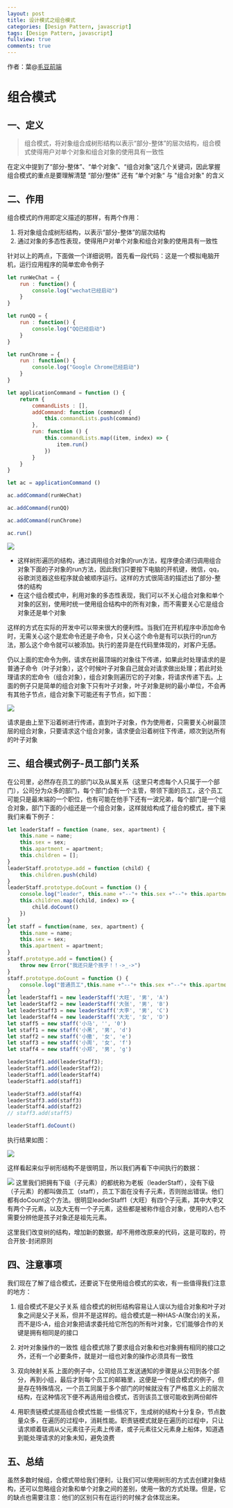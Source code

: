 ```yaml
---
layout: post
title: 设计模式之组合模式
categories: [Design Pattern, javascript]
tags: [Design Pattern, javascript]
fullview: true
comments: true
---
```


作者：葉@[毛豆前端](https://maodoufe.github.io/)
# 组合模式

## 一、定义

> 组合模式，将对象组合成树形结构以表示“部分-整体”的层次结构，组合模式使得用户对单个对象和组合对象的使用具有一致性

在定义中提到了“部分-整体”、“单个对象”、“组合对象”这几个关键词，因此掌握组合模式的重点是要理解清楚 “部分/整体” 还有 ”单个对象“ 与 "组合对象" 的含义

## 二、作用

组合模式的作用即定义描述的那样，有两个作用：

1. 将对象组合成树形结构，以表示“部分-整体”的层次结构
2. 通过对象的多态性表现，使得用户对单个对象和组合对象的使用具有一致性

针对以上的两点，下面做一个详细说明，首先看一段代码：这是一个模拟电脑开机，运行应用程序的简单宏命令例子


```javascript
let runWeChat = {
    run : function() {
        console.log("wechat已经启动")
    }
}

let runQQ = {
    run : function() {
        console.log("QQ已经启动")
    }
}

let runChrome = {
    run : function() {
        console.log("Google Chrome已经启动")
    }
}

let applicationCommand = function () {
    return {
        commandLists : [],
        addCommand: function (command) {
            this.commandLists.push(command)
        },
        run: function () {
            this.commandLists.map((item, index) => {
                item.run()
            })
        }
    }
}

let ac = applicationCommand ()

ac.addCommand(runWeChat)

ac.addCommand(runQQ)

ac.addCommand(runChrome)

ac.run()
```

![](https://user-gold-cdn.xitu.io/2019/5/15/16ab996ba4c60105?w=1492&h=830&f=png&s=64118)
* 这样树形遍历的结构，通过调用组合对象的run方法，程序便会递归调用组合对象下面的子对象的run方法，因此我们只要按下电脑的开机键，微信，qq，谷歌浏览器这些程序就会被顺序运行。这样的方式很简洁的描述出了部分-整体的结构
* 在这个组合模式中，利用对象的多态性表现，我们可以不关心组合对象和单个对象的区别，使用时统一使用组合结构中的所有对象，而不需要关心它是组合对象还是单个对象

这样的方式在实际的开发中可以带来很大的便利性。当我们在开机程序中添加命令时，无需关心这个是宏命令还是子命令，只关心这个命令是有可以执行的run方法，那么这个命令就可以被添加。执行的差异是在代码里体现的，对客户无感。

仍以上面的宏命令为例，请求在树最顶端的对象往下传递，如果此时处理请求的是普通子命令（叶子对象），这个时候叶子对象自己就会对请求做出处理；若此时处理请求的宏命令（组合对象），组合对象则遍历它的子对象，将请求传递下去。上面的例子只是简单的组合对象下只有叶子对象，叶子对象是树的最小单位，不会再有其他子节点，组合对象下可能还有子节点，如下图：

![](https://user-gold-cdn.xitu.io/2019/5/15/16ab99700c7d726c?w=1514&h=914&f=png&s=74348)

请求是由上至下沿着树进行传递，直到叶子对象，作为使用者，只需要关心树最顶层的组合对象，只要请求这个组合对象，请求便会沿着树往下传递，顺次到达所有的叶子对象


## 三、组合模式例子-员工部门关系

在公司里，必然存在员工的部门以及从属关系（这里只考虑每个人只属于一个部门），公司分为众多的部门，每个部门会有一个主管，带领下面的员工，这个员工可能只是最末端的一个职位，也有可能在他手下还有一波兄弟，每个部门是一个组合对象，部门下面的小组还是一个组合对象，这样就给构成了组合的模式，接下来我们来看下例子：

```javascript
let leaderStaff = function (name, sex, apartment) {
    this.name = name;
    this.sex = sex;
    this.apartment = apartment;
    this.children = [];
}
leaderStaff.prototype.add = function (child) {
    this.children.push(child)
}
leaderStaff.prototype.doCount = function () {
    console.log("leader", this.name +"--"+ this.sex +"--"+ this.apartment)
    this.children.map((child, index) => {
        child.doCount()
    })
}   
let staff = function(name, sex, apartment) {
    this.name = name;
    this.sex = sex;
    this.apartment = apartment;
}
staff.prototype.add = function() {
    throw new Error("我还只是个孩子！！->_->")
}
staff.prototype.doCount = function () {
    console.log("普通员工",this.name +"--"+ this.sex +"--"+ this.apartment)
}
let leaderStaff1 = new leaderStaff('大旺', '男', 'A')
let leaderStaff2 = new leaderStaff('大张', '男', 'B')
let leaderStaff3 = new leaderStaff('大李', '男', 'C')
let leaderStaff4 = new leaderStaff('大无', '女', 'D')
let staff5 = new staff('小马', '', '0') 
let staff1 = new staff('小黑', '男', 'd')
let staff2 = new staff('小撒', '女', 'e')
let staff3 = new staff('小周', '女', 'f')
let staff4 = new staff('小郑', '男', 'g')

leaderStaff1.add(leaderStaff3);
leaderStaff1.add(leaderStaff2);
leaderStaff1.add(leaderStaff4)
leaderStaff1.add(staff1)

leaderStaff3.add(staff4)
leaderStaff3.add(staff3)
leaderStaff4.add(staff2)
// staff3.add(staff5)

leaderStaff1.doCount()
```

执行结果如图：

![](https://user-gold-cdn.xitu.io/2019/5/15/16ab9994f775bcf7?w=962&h=344&f=png&s=53036)

这样看起来似乎树形结构不是很明显，所以我们再看下中间执行的数据：

![](https://user-gold-cdn.xitu.io/2019/5/15/16ab9999935cedee?w=1766&h=1306&f=png&s=478148)
这里我们把拥有下级（子元素）的都统称为老板（leaderStaff），没有下级（子元素）的都叫做员工（staff），员工下面在没有子元素，否则抛出错误。他们都有doCount这个方法。很明显leaderStaff1（大旺）有四个子元素，其中大李又有两个子元素，以及大无有一个子元素，这些都是被称作组合对象，使用的人也不需要分辨他是孩子对象还是祖先元素。

这里我们改变树的结构，增加新的数据，却不用修改原来的代码，这是可取的，符合开放-封闭原则


## 四、注意事项

我们现在了解了组合模式，还要说下在使用组合模式的实收，有一些值得我们注意的地方：

1. 组合模式不是父子关系
组合模式的树形结构容易让人误以为组合对象和叶子对象之间是父子关系，但并不是这样的。组合模式是一种HAS-A(聚合)的关系，而不是IS-A，组合对象把请求委托给它所包的所有叶对象，它们能够合作的关键是拥有相同是的接口

2. 对叶对象操作的一致性
组合模式除了要求组合对象和也对象拥有相同的接口之外，还有一个必要条件，就是对一组也对象的操作必须具有一致性

3. 双向映射关系
上面的例子中，公司给员工发送通知的步骤是从公司到各个部分，再到小组，最后才到每个员工的邮箱里，这便是一个组合模式的例子，但是存在特殊情况，一个员工同属于多个部门的时候就没有了严格意义上的层次结构，在这种情况下便不再适用组合模式，否则该员工很可能收到两份邮件

4. 用职责链模式提高组合模式性能
一些情况下，生成树的结构十分复杂，节点数量众多，在遍历的过程中，消耗性能。职责链模式就是在遍历的过程中，只让请求顺着联调从父元素往子元素上传递，或子元素往父元素身上船体，知道遇到能处理请求的对象未知，避免浪费

## 五、总结

虽然多数时候组，合模式带给我们便利，让我们可以使用树形的方式去创建对象结构，还可以忽略组合对象和单个对象之间的差别，使用一致的方式处理。但是，它的缺点也需要注意：他们的区别只有在运行的时候才会体现出来。




